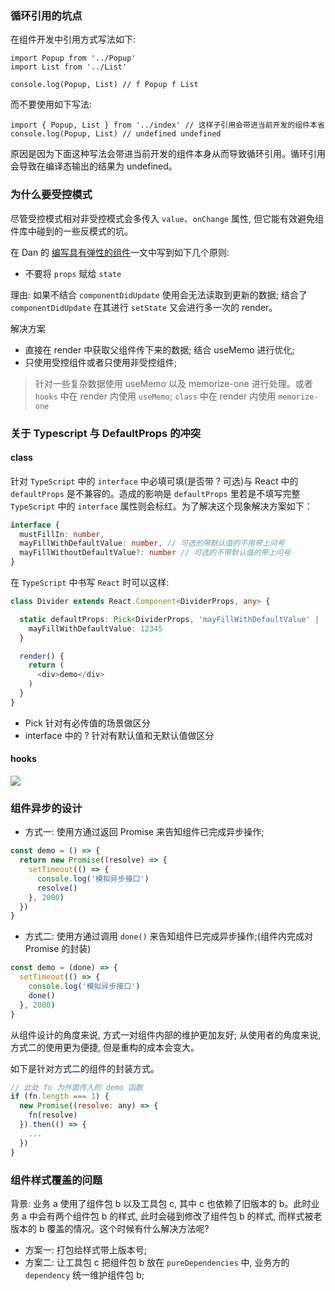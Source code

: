 ### 循环引用的坑点

在组件开发中引用方式写法如下:

```tsx
import Popup from '../Popup'
import List from '../List'

console.log(Popup, List) // f Popup f List
```

而不要使用如下写法:

```tsx
import { Popup, List } from '../index' // 这样子引用会带进当前开发的组件本省
console.log(Popup, List) // undefined undefined
```

原因是因为下面这种写法会带进当前开发的组件本身从而导致循环引用。循环引用会导致在编译态输出的结果为 undefined。

### 为什么要受控模式

尽管受控模式相对非受控模式会多传入 `value`、`onChange` 属性, 但它能有效避免组件库中碰到的一些反模式的坑。

在 Dan 的 [编写具有弹性的组件](https://overreacted.io/writing-resilient-components/)一文中写到如下几个原则:

* 不要将 `props` 赋给 `state`

理由: 如果不结合 `componentDidUpdate` 使用会无法读取到更新的数据; 结合了 `componentDidUpdate` 在其进行 `setState` 又会进行多一次的 render。

解决方案

* 直接在 render 中获取父组件传下来的数据; 结合 useMemo 进行优化;
* 只使用受控组件或者只使用非受控组件;

> 针对一些复杂数据使用 useMemo 以及 memorize-one 进行处理。或者 `hooks` 中在 render 内使用 `useMemo`; `class` 中在 render 内使用 `memorize-one`

### 关于 Typescript 与 DefaultProps 的冲突

#### class

针对 `TypeScript` 中的 `interface` 中必填可填(是否带 ? 可选)与 React 中的 `defaultProps` 是不兼容的。造成的影响是 `defaultProps` 里若是不填写完整 `TypeScript` 中的 `interface` 属性则会标红。为了解决这个现象解决方案如下：

```ts
interface {
  mustFillIn: number,
  mayFillWithDefaultValue: number, // 可选的带默认值的不用带上问号
  mayFillWithoutDefaultValue?: number // 可选的不带默认值的带上问号
}
```

在 `TypeScript` 中书写 `React` 时可以这样:

```ts
class Divider extends React.Component<DividerProps, any> {

  static defaultProps: Pick<DividerProps, 'mayFillWithDefaultValue' | 'mayFillWithoutDefaultValue'> = {
    mayFillWithDefaultValue: 12345
  }

  render() {
    return (
      <div>demo</div>
    )
  }
}
```

* Pick 针对有必传值的场景做区分
* interface 中的 ? 针对有默认值和无默认值做区分

#### hooks

![](http://with.muyunyun.cn/764623d18eeb45724da661a0b6fbb679.jpg)

### 组件异步的设计

* 方式一: 使用方通过返回 Promise 来告知组件已完成异步操作;

```js
const demo = () => {
  return new Promise((resolve) => {
    setTimeout(() => {
      console.log('模拟异步接口')
      resolve()
    }, 2000)
  })
}
```

* 方式二: 使用方通过调用 `done()` 来告知组件已完成异步操作;(组件内完成对 Promise 的封装)

```js
const demo = (done) => {
  setTimeout(() => {
    console.log('模拟异步接口')
    done()
  }, 2000)
}
```

从组件设计的角度来说, 方式一对组件内部的维护更加友好; 从使用者的角度来说, 方式二的使用更为便捷, 但是重构的成本会变大。

如下是针对方式二的组件的封装方式。

```js
// 此处 fn 为外面传入的 demo 函数
if (fn.length === 1) {
  new Promise((resolve: any) => {
    fn(resolve)
  }).then(() => {
    ...
  })
}
```

### 组件样式覆盖的问题

背景: 业务 a 使用了组件包 b 以及工具包 c, 其中 c 也依赖了旧版本的 b。此时业务 a 中会有两个组件包 b 的样式, 此时会碰到修改了组件包 b 的样式, 而样式被老版本的 b 覆盖的情况。这个时候有什么解决方法呢?

* 方案一: 打包给样式带上版本号;
* 方案二: 让工具包 c 把组件包 b 放在 `pureDependencies` 中, 业务方的 `dependency` 统一维护组件包 b;